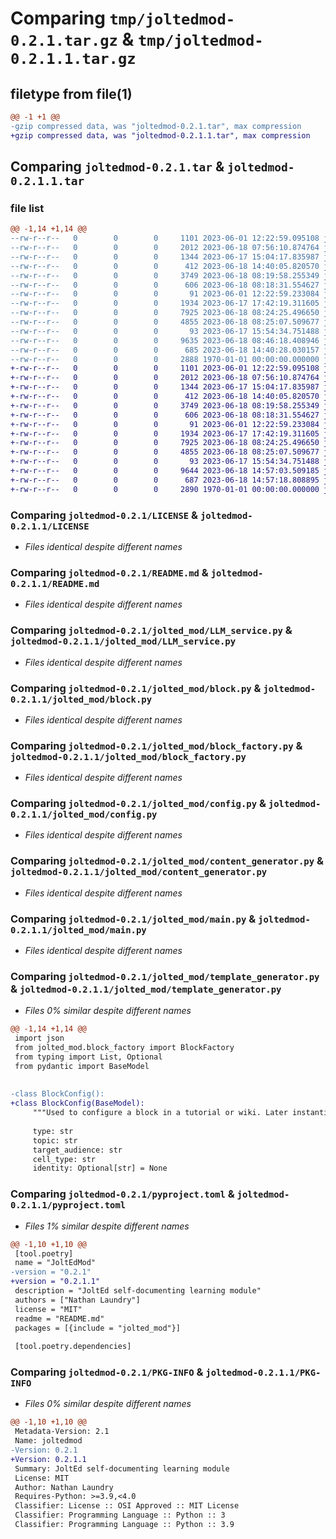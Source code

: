 # Comparing `tmp/joltedmod-0.2.1.tar.gz` & `tmp/joltedmod-0.2.1.1.tar.gz`

## filetype from file(1)

```diff
@@ -1 +1 @@
-gzip compressed data, was "joltedmod-0.2.1.tar", max compression
+gzip compressed data, was "joltedmod-0.2.1.1.tar", max compression
```

## Comparing `joltedmod-0.2.1.tar` & `joltedmod-0.2.1.1.tar`

### file list

```diff
@@ -1,14 +1,14 @@
--rw-r--r--   0        0        0     1101 2023-06-01 12:22:59.095108 joltedmod-0.2.1/LICENSE
--rw-r--r--   0        0        0     2012 2023-06-18 07:56:10.874764 joltedmod-0.2.1/README.md
--rw-r--r--   0        0        0     1344 2023-06-17 15:04:17.835987 joltedmod-0.2.1/jolted_mod/LLM_service.py
--rw-r--r--   0        0        0      412 2023-06-18 14:40:05.820570 joltedmod-0.2.1/jolted_mod/__init__.py
--rw-r--r--   0        0        0     3749 2023-06-18 08:19:58.255349 joltedmod-0.2.1/jolted_mod/block.py
--rw-r--r--   0        0        0      606 2023-06-18 08:18:31.554627 joltedmod-0.2.1/jolted_mod/block_factory.py
--rw-r--r--   0        0        0       91 2023-06-01 12:22:59.233084 joltedmod-0.2.1/jolted_mod/cell_type.py
--rw-r--r--   0        0        0     1934 2023-06-17 17:42:19.311605 joltedmod-0.2.1/jolted_mod/config.py
--rw-r--r--   0        0        0     7925 2023-06-18 08:24:25.496650 joltedmod-0.2.1/jolted_mod/content_generator.py
--rw-r--r--   0        0        0     4855 2023-06-18 08:25:07.509677 joltedmod-0.2.1/jolted_mod/main.py
--rw-r--r--   0        0        0       93 2023-06-17 15:54:34.751488 joltedmod-0.2.1/jolted_mod/module_types.py
--rw-r--r--   0        0        0     9635 2023-06-18 08:46:18.408946 joltedmod-0.2.1/jolted_mod/template_generator.py
--rw-r--r--   0        0        0      685 2023-06-18 14:40:28.030157 joltedmod-0.2.1/pyproject.toml
--rw-r--r--   0        0        0     2888 1970-01-01 00:00:00.000000 joltedmod-0.2.1/PKG-INFO
+-rw-r--r--   0        0        0     1101 2023-06-01 12:22:59.095108 joltedmod-0.2.1.1/LICENSE
+-rw-r--r--   0        0        0     2012 2023-06-18 07:56:10.874764 joltedmod-0.2.1.1/README.md
+-rw-r--r--   0        0        0     1344 2023-06-17 15:04:17.835987 joltedmod-0.2.1.1/jolted_mod/LLM_service.py
+-rw-r--r--   0        0        0      412 2023-06-18 14:40:05.820570 joltedmod-0.2.1.1/jolted_mod/__init__.py
+-rw-r--r--   0        0        0     3749 2023-06-18 08:19:58.255349 joltedmod-0.2.1.1/jolted_mod/block.py
+-rw-r--r--   0        0        0      606 2023-06-18 08:18:31.554627 joltedmod-0.2.1.1/jolted_mod/block_factory.py
+-rw-r--r--   0        0        0       91 2023-06-01 12:22:59.233084 joltedmod-0.2.1.1/jolted_mod/cell_type.py
+-rw-r--r--   0        0        0     1934 2023-06-17 17:42:19.311605 joltedmod-0.2.1.1/jolted_mod/config.py
+-rw-r--r--   0        0        0     7925 2023-06-18 08:24:25.496650 joltedmod-0.2.1.1/jolted_mod/content_generator.py
+-rw-r--r--   0        0        0     4855 2023-06-18 08:25:07.509677 joltedmod-0.2.1.1/jolted_mod/main.py
+-rw-r--r--   0        0        0       93 2023-06-17 15:54:34.751488 joltedmod-0.2.1.1/jolted_mod/module_types.py
+-rw-r--r--   0        0        0     9644 2023-06-18 14:57:03.509185 joltedmod-0.2.1.1/jolted_mod/template_generator.py
+-rw-r--r--   0        0        0      687 2023-06-18 14:57:18.808895 joltedmod-0.2.1.1/pyproject.toml
+-rw-r--r--   0        0        0     2890 1970-01-01 00:00:00.000000 joltedmod-0.2.1.1/PKG-INFO
```

### Comparing `joltedmod-0.2.1/LICENSE` & `joltedmod-0.2.1.1/LICENSE`

 * *Files identical despite different names*

### Comparing `joltedmod-0.2.1/README.md` & `joltedmod-0.2.1.1/README.md`

 * *Files identical despite different names*

### Comparing `joltedmod-0.2.1/jolted_mod/LLM_service.py` & `joltedmod-0.2.1.1/jolted_mod/LLM_service.py`

 * *Files identical despite different names*

### Comparing `joltedmod-0.2.1/jolted_mod/block.py` & `joltedmod-0.2.1.1/jolted_mod/block.py`

 * *Files identical despite different names*

### Comparing `joltedmod-0.2.1/jolted_mod/block_factory.py` & `joltedmod-0.2.1.1/jolted_mod/block_factory.py`

 * *Files identical despite different names*

### Comparing `joltedmod-0.2.1/jolted_mod/config.py` & `joltedmod-0.2.1.1/jolted_mod/config.py`

 * *Files identical despite different names*

### Comparing `joltedmod-0.2.1/jolted_mod/content_generator.py` & `joltedmod-0.2.1.1/jolted_mod/content_generator.py`

 * *Files identical despite different names*

### Comparing `joltedmod-0.2.1/jolted_mod/main.py` & `joltedmod-0.2.1.1/jolted_mod/main.py`

 * *Files identical despite different names*

### Comparing `joltedmod-0.2.1/jolted_mod/template_generator.py` & `joltedmod-0.2.1.1/jolted_mod/template_generator.py`

 * *Files 0% similar despite different names*

```diff
@@ -1,14 +1,14 @@
 import json
 from jolted_mod.block_factory import BlockFactory
 from typing import List, Optional
 from pydantic import BaseModel
 
 
-class BlockConfig():
+class BlockConfig(BaseModel):
     """Used to configure a block in a tutorial or wiki. Later instantiated into a Block Object"""
 
     type: str
     topic: str
     target_audience: str
     cell_type: str
     identity: Optional[str] = None
```

### Comparing `joltedmod-0.2.1/pyproject.toml` & `joltedmod-0.2.1.1/pyproject.toml`

 * *Files 1% similar despite different names*

```diff
@@ -1,10 +1,10 @@
 [tool.poetry]
 name = "JoltEdMod"
-version = "0.2.1"
+version = "0.2.1.1"
 description = "JoltEd self-documenting learning module"
 authors = ["Nathan Laundry"]
 license = "MIT" 
 readme = "README.md"
 packages = [{include = "jolted_mod"}]
 
 [tool.poetry.dependencies]
```

### Comparing `joltedmod-0.2.1/PKG-INFO` & `joltedmod-0.2.1.1/PKG-INFO`

 * *Files 0% similar despite different names*

```diff
@@ -1,10 +1,10 @@
 Metadata-Version: 2.1
 Name: joltedmod
-Version: 0.2.1
+Version: 0.2.1.1
 Summary: JoltEd self-documenting learning module
 License: MIT
 Author: Nathan Laundry
 Requires-Python: >=3.9,<4.0
 Classifier: License :: OSI Approved :: MIT License
 Classifier: Programming Language :: Python :: 3
 Classifier: Programming Language :: Python :: 3.9
```

